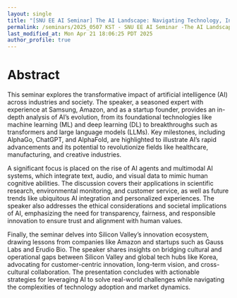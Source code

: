 ```yaml
---
layout: single
title: "[SNU EE AI Seminar] The AI Landscape: Navigating Technology, Industry Shifts, and Future Trends"
permalink: /seminars/2025_0507 KST - SNU EE AI Seminar -The AI Landscape - Navigating Technology, Industry Shifts, and Future Trends/abstract
last_modified_at: Mon Apr 21 18:06:25 PDT 2025
author_profile: true
---
```


# Abstract

This seminar explores the transformative impact of artificial intelligence (AI) across industries and society. The speaker, a seasoned expert with experience at Samsung, Amazon, and as a startup founder, provides an in-depth analysis of AI’s evolution, from its foundational technologies like machine learning (ML) and deep learning (DL) to breakthroughs such as transformers and large language models (LLMs). Key milestones, including AlphaGo, ChatGPT, and AlphaFold, are highlighted to illustrate AI’s rapid advancements and its potential to revolutionize fields like healthcare, manufacturing, and creative industries.  

A significant focus is placed on the rise of AI agents and multimodal AI systems, which integrate text, audio, and visual data to mimic human cognitive abilities. The discussion covers their applications in scientific research, environmental monitoring, and customer service, as well as future trends like ubiquitous AI integration and personalized experiences. The speaker also addresses the ethical considerations and societal implications of AI, emphasizing the need for transparency, fairness, and responsible innovation to ensure trust and alignment with human values.  

Finally, the seminar delves into Silicon Valley’s innovation ecosystem, drawing lessons from companies like Amazon and startups such as Gauss Labs and Erudio Bio. The speaker shares insights on bridging cultural and operational gaps between Silicon Valley and global tech hubs like Korea, advocating for customer-centric innovation, long-term vision, and cross-cultural collaboration. The presentation concludes with actionable strategies for leveraging AI to solve real-world challenges while navigating the complexities of technology adoption and market dynamics.

